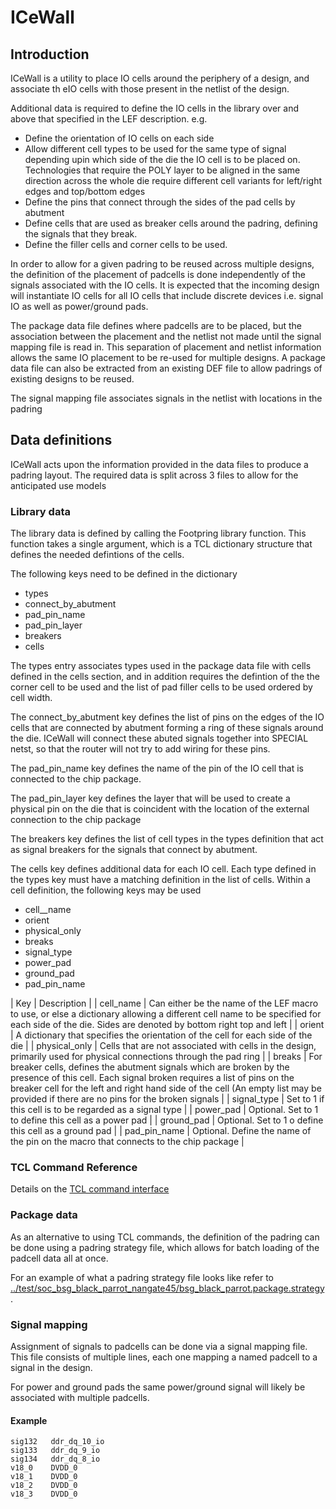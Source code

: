 # ICeWall

## Introduction

ICeWall is a utility to place IO cells around the periphery of a design, and associate th eIO cells with those present in the netlist of the design.

Additional data is required to define the IO cells in the library over and above that specified in the LEF description. e.g.
* Define the orientation of IO cells on each side
* Allow different cell types to be used for the same type of signal depending upin which side of the die the IO cell is to be placed on. Technologies that require the POLY layer to be aligned in the same direction across the whole die require different cell variants for left/right edges and top/bottom edges
* Define the pins that connect through the sides of the pad cells by abutment
* Define cells that are used as breaker cells around the padring, defining the signals that they break.
* Define the filler cells and corner cells to be used.

In order to allow for a given padring to be reused across multiple designs, the definition of the placement of padcells is done independently of the signals associated with the IO cells. It is expected that the incoming design will instantiate IO cells for all IO cells that include discrete devices i.e. signal IO as well as power/ground pads. 

The package data file defines where padcells are to be placed, but the association between the placement and the netlist not made until the signal mapping file is read in. This separation of placement and netlist information allows the same IO placement to be re-used for multiple designs. A package data file can also be extracted from an existing DEF file to allow padrings of existing designs to be reused.

The signal mapping file associates signals in the netlist with locations in the padring

## Data definitions

ICeWall acts upon the information provided in the data files to produce a padring layout. The required data is split across 3 files to allow for the anticipated use models

### Library data

The library data is defined by calling the Footpring library function. This function takes a single argument, which is a TCL dictionary structure that defines the needed defintions of the cells.

The following keys need to be defined in the dictionary
* types
* connect_by_abutment
* pad_pin_name
* pad_pin_layer
* breakers
* cells

The types entry associates types used in the package data file with cells defined in the cells section, and in addition requires the defintion of the the corner cell to be used and the list of pad filler cells to be used ordered by cell width.

The connect_by_abutment key defines the list of pins on the edges of the IO cells that are connected by abutment forming a ring of these signals around the die. ICeWall will connect these abuted signals together into SPECIAL netst, so that the router will not try to add wiring for these pins.

The pad_pin_name key defines the name of the pin of the IO cell that is connected to the chip package.

The pad_pin_layer key defines the layer that will be used to create a physical pin on the die that is coincident with the location of the external connection to the chip package

The breakers key defines the list of cell types in the types definition that act as signal breakers for the signals that connect by abutment.

The cells key defines additional data for each IO cell. Each type defined in the types key must have a matching definition in the list of cells. Within a cell definition, the following keys may be used

* cell__name
* orient
* physical_only
* breaks
* signal_type 
* power_pad
* ground_pad
* pad_pin_name

| Key | Description |
| cell_name | Can either be the name of the LEF macro to use, or else a dictionary allowing a different cell name to be specified for each side of the die. Sides are denoted by bottom right top and left |
| orient | A dictionary that specifies the orientation of the cell for each side of the die |
| physical_only | Cells that are not associated with cells in the design, primarily used for physical connections through the pad ring |
| breaks | For breaker cells, defines the abutment signals which are broken by the presence of this cell. Each signal broken requires a list of pins on the breaker cell for the left and right hand side of the cell (An empty list may be provided if there are no pins for the broken signals |
| signal_type | Set to 1 if this cell is to be regarded as a signal type |
| power_pad | Optional. Set to 1 to define this cell as a power pad |
| ground_pad | Optional. Set to 1 o define this cell as a ground pad |
| pad_pin_name | Optional. Define the name of the pin on the macro that connects to the chip package |


### TCL Command Reference

Details on the [TCL command interface](TCL_interface.md)


### Package data

As an alternative to using TCL commands, the definition of the padring can be done using a padring strategy file, which allows for batch loading of the padcell data all at once.

For an example of what a padring strategy file looks like refer to [../test/soc_bsg_black_parrot_nangate45/bsg_black_parrot.package.strategy](../test/soc_bsg_black_parrot_nangate45/bsg_black_parrot.package.strategy).

### Signal mapping

Assignment of signals to padcells can be done via a signal mapping file. This file consists of multiple lines, each one mapping a named padcell to a signal in the design. 

For power and ground pads the same power/ground signal will likely be associated with multiple padcells.

#### Example
```
sig132   ddr_dq_10_io
sig133   ddr_dq_9_io
sig134   ddr_dq_8_io
v18_0    DVDD_0
v18_1    DVDD_0
v18_2    DVDD_0
v18_3    DVDD_0
```


